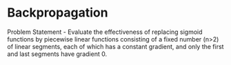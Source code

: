 # Backpropagation

Problem Statement - Evaluate the effectiveness of replacing sigmoid functions by piecewise linear functions consisting of a fixed number (n>2) of linear segments, each of which has a constant gradient, and only the first and last segments have gradient 0.
